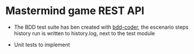 # Mastermind game REST API

+ The BDD test suite has ben created with [bdd-coder](https://bitbucket.org/coleopter/bdd-coder),
  the escenario steps history run is written to history.log, next to the test module

+ Unit tests to implement 
